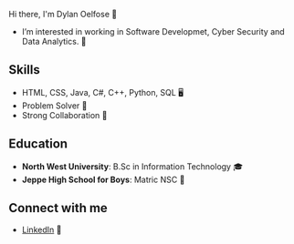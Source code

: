Hi there, I'm Dylan Oelfose 👋
- I’m interested in working in Software Developmet, Cyber Security and Data Analytics. 🔭

## Skills
- HTML, CSS, Java, C#, C++, Python, SQL 🖥️
- Problem Solver 🤔
- Strong Collaboration 👯

## Education
- **North West University**: B.Sc in Information Technology 🎓
- **Jeppe High School for Boys**: Matric NSC 🏫

## Connect with me
- [LinkedIn](https:/www.linkedin.com/in/dylanoelofse) 🔗
